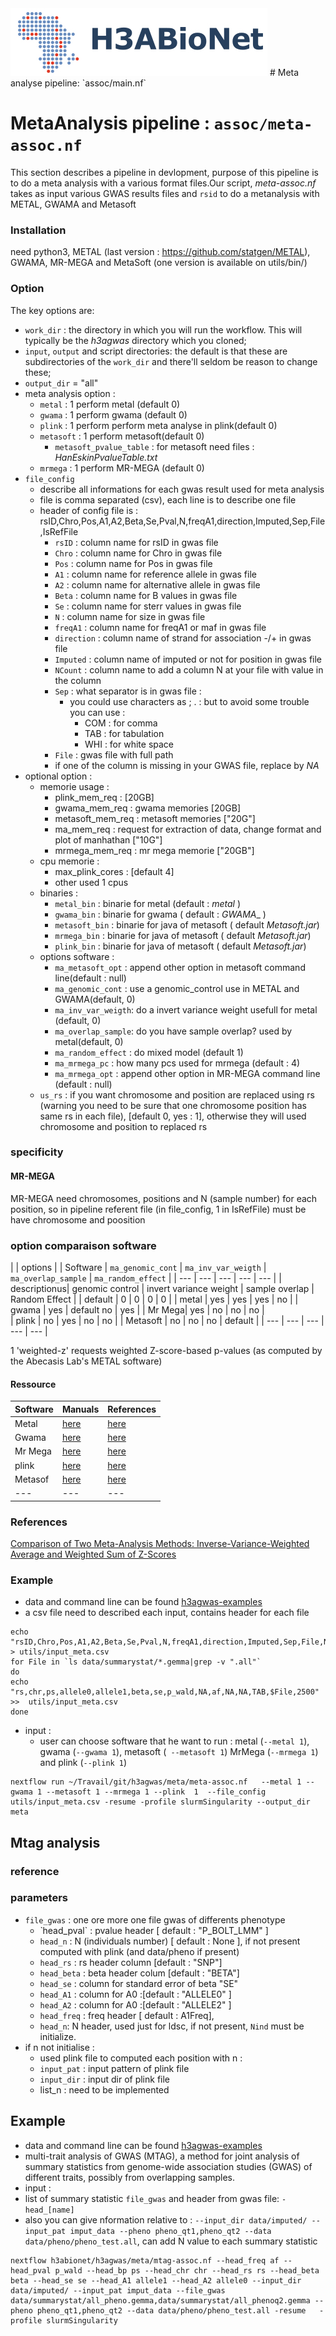 <img src="../helperfiles/H3ABioNetlogo2.jpg"/> 
#  Meta analyse pipeline: `assoc/main.nf`

# MetaAnalysis pipeline : `assoc/meta-assoc.nf`

This section describes a pipeline in devlopment, purpose of this pipeline is to do a meta analysis with a various format files.Our script, *meta-assoc.nf* takes as input various GWAS results files and `rsid` to do a metanalysis with METAL, GWAMA and Metasoft

### Installation
need python3, METAL (last version : https://github.com/statgen/METAL), GWAMA, MR-MEGA and MetaSoft (one version is available on utils/bin/)

### Option

The key options are:
  * `work_dir` : the directory in which you will run the workflow. This will typically be the _h3agwas_ directory which you cloned;
  * `input`, `output` and script directories: the default is that these are subdirectories of the `work_dir` and there'll seldom be reason to change these;
  * `output_dir` = "all"
  * meta analysis option :
     * `metal` : 1 perform metal (default 0)
     * `gwama` : 1 perform gwama (default 0)
     * `plink` : 1 perform perform meta analyse in plink(default 0)
     * `metasoft` : 1 perform metasoft(default 0)
       * `metasoft_pvalue_table` : for metasoft need files :  _HanEskinPvalueTable.txt_
     * `mrmega` : 1 perform MR-MEGA (default 0)
  * `file_config`
     * describe all informations for each gwas result used for meta analysis
     * file is comma separated (csv), each line is to describe one file
     * header of config file is : rsID,Chro,Pos,A1,A2,Beta,Se,Pval,N,freqA1,direction,Imputed,Sep,File,IsRefFile
       * `rsID` : column name for rsID in gwas file
       * `Chro` : column name for Chro in gwas file
       * `Pos` : column name for Pos in gwas file
       * `A1` :  column name for reference allele in gwas file
       * `A2` :  column name for alternative allele in gwas file
       * `Beta` :  column name for B values in gwas file
       * `Se` :  column name for sterr values in gwas file
       * `N` : column name for size in gwas file
       * `freqA1` : column name for freqA1 or maf in gwas file
       * `direction` : column name of strand for association -/+  in gwas file
       * `Imputed` :  column name of imputed or not for position in gwas file
       * `NCount` : column name to add a column N at your file with value in the column
       * `Sep` : what separator is in gwas file :
         * you could use characters as ; . : but to avoid some trouble you can use :
           * COM : for comma
           * TAB : for tabulation
           * WHI : for white space
       * `File` : gwas file with full path
       * if one of the column is missing in your GWAS file, replace by _NA_
  * optional option :
     * memorie usage :
       * plink_mem_req : [20GB]
       * gwama_mem_req : gwama memories [20GB]
       * metasoft_mem_req : metasoft memories ["20G"]
       * ma_mem_req : request for extraction of data, change format and plot of manhathan ["10G"]
       * mrmega_mem_req : mr mega memorie ["20GB"]
     * cpu memorie :
        * max_plink_cores : [default 4]
        * other used 1 cpus
     * binaries :
       * `metal_bin` : binarie for metal (default : _metal_ )
       * `gwama_bin` :  binarie for gwama ( default : _GWAMA__ )
       * `metasoft_bin` : binarie for java of metasoft ( default _Metasoft.jar_)
       * `mrmega_bin` : binarie for java of metasoft ( default _Metasoft.jar_)
       * `plink_bin` : binarie for java of metasoft ( default _Metasoft.jar_)
     * options software :
       * `ma_metasoft_opt` : append other option in metasoft command line(default : null)
       * `ma_genomic_cont` : use a genomic_control use in METAL and GWAMA(default, 0)
       * `ma_inv_var_weigth`: do a invert variance weight usefull for metal (default, 0)
       * `ma_overlap_sample`: do you have sample overlap? used by metal(default, 0)
       * `ma_random_effect` : do mixed model (default 1)
       * `ma_mrmega_pc` : how many pcs used for mrmega (default : 4)
       * `ma_mrmega_opt` : append other option in MR-MEGA command line (default : null)
    * `us_rs` : if you want chromosome and position are replaced using rs (warning you need to be sure that one chromosome position has same rs in each file), [default 0, yes : 1], otherwise they will used chromosome and position to replaced rs
### specificity 
#### MR-MEGA
MR-MEGA need chromosomes, positions and N (sample number) for each position, so in pipeline referent file (in file_config, 1 in IsRefFile) must be have chromosome and poosition

### option comparaison software

| | options | 
| Software | `ma_genomic_cont` | `ma_inv_var_weigth` | `ma_overlap_sample` | `ma_random_effect` |
| --- | --- | --- | --- | --- |
| descriptionus| genomic control | invert variance weight | sample overlap | Random Effect |
| default | 0 | 0 | 0 | 0 |
| metal | yes | yes  | yes | no |
| gwama | yes | default  no | yes | 
| Mr Mega| yes | no | no | no |  
| plink | no | yes | no | no |
| Metasoft | no | no | no | default |
| --- | --- | --- | --- | --- |

1 'weighted-z' requests weighted Z-score-based p-values (as computed by the Abecasis Lab's METAL software)

#### Ressource

| Software | Manuals | References |
| --- | --- | --- |
| Metal | [here](https://genome.sph.umich.edu/wiki/METAL_Documentation) |  [here](https://www.ncbi.nlm.nih.gov/pmc/articles/PMC2922887/)|
| Gwama | [here](https://genomics.ut.ee/en/tools) | [here](https://bmcbioinformatics.biomedcentral.com/articles/10.1186/1471-2105-11-288)| 
| Mr Mega| [here](https://genomics.ut.ee/en/tools)|  [here](https://bmcbioinformatics.biomedcentral.com/track/pdf/10.1186/1471-2105-11-288.pdf)|
| plink | [here](https://zzz.bwh.harvard.edu/plink/metaanal.shtml) | [here](https://www.ncbi.nlm.nih.gov/pmc/articles/PMC1950838/)|
| Metasof | [here](genetics.cs.ucla.edu/meta) | [here](https://www.ncbi.nlm.nih.gov/pmc/articles/PMC3146723/) |
| --- | --- | --- |

### References
[Comparison of Two Meta-Analysis Methods: Inverse-Variance-Weighted Average and Weighted Sum of Z-Scores](https://www.ncbi.nlm.nih.gov/pmc/articles/PMC5287121/)

### Example 
* data and command line can be found [h3agwas-examples](https://github.com/h3abionet/h3agwas-examples)
* a csv file need to described each input, contains header for each file

```
echo "rsID,Chro,Pos,A1,A2,Beta,Se,Pval,N,freqA1,direction,Imputed,Sep,File,Ncount" > utils/input_meta.csv
for File in `ls data/summarystat/*.gemma|grep -v ".all"`
do
echo "rs,chr,ps,allele0,allele1,beta,se,p_wald,NA,af,NA,NA,TAB,$File,2500" >>  utils/input_meta.csv
done
```

* input :
  * user can choose software that he want to run : metal (`--metal 1`), gwama (`--gwama 1`), metasoft (` --metasoft 1`) MrMega (`--mrmega 1`) and plink (`--plink 1`)

```
nextflow run ~/Travail/git/h3agwas/meta/meta-assoc.nf   --metal 1 --gwama 1 --metasoft 1 --mrmega 1 --plink  1  --file_config utils/input_meta.csv -resume -profile slurmSingularity --output_dir meta
```



## Mtag analysis

### reference 

### parameters

* `file_gwas` : one ore more one file gwas of differents phenotype
  *  ̀ head_pval` : pvalue header [ default : "P_BOLT_LMM" ]
  * `head_n` : N (individuals number) [ default : None ], if not present computed with plink (and data/pheno if present)
  * `head_rs` : rs header column [default : "SNP"]
  * `head_beta` : beta header colum [default : "BETA"]
  * `head_se`  : column for standard error of beta "SE"
  * `head_A1` : column for A0 :[default : "ALLELE0" ]
  * `head_A2` : column for A0 :[default : "ALLELE2" ]
  * `head_freq` : freq header [ default : A1Freq],
  * `head_n`: N header, used just for ldsc, if not present, `Nind` must be initialize.
* if n not initialise :
  * used plink file to computed each position with n :
  * `input_pat` : input pattern of plink file
  * `input_dir` : input dir of plink file
  * list_n : need to be implemented


## Example
* data and command line can be found [h3agwas-examples](https://github.com/h3abionet/h3agwas-examples)
* multi-trait analysis of GWAS (MTAG), a method for joint analysis of summary statistics from genome-wide association studies (GWAS) of different traits, possibly from overlapping samples.
* input :
 * list of summary statistic `file_gwas` and header from gwas file: `-head_[name]`
 * also you can give nformation relative to : ` --input_dir data/imputed/ --input_pat imput_data --pheno pheno_qt1,pheno_qt2 --data data/pheno/pheno_test.all `, can add N value to each summary statistic

```
nextflow h3abionet/h3agwas/meta/mtag-assoc.nf --head_freq af --head_pval p_wald --head_bp ps --head_chr chr --head_rs rs --head_beta beta --head_se se --head_A1 allele1 --head_A2 allele0 --input_dir data/imputed/ --input_pat imput_data --file_gwas  data/summarystat/all_pheno.gemma,data/summarystat/all_phenoq2.gemma --pheno pheno_qt1,pheno_qt2 --data data/pheno/pheno_test.all -resume   -profile slurmSingularity
```

